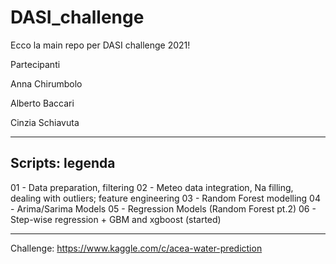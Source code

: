 # DASI_challenge


Ecco la main repo per DASI challenge 2021!

Partecipanti

Anna Chirumbolo 

Alberto Baccari 

Cinzia Schiavuta 

----

Scripts: legenda 
-------------
01 - Data preparation, filtering
02 - Meteo data integration, Na filling, dealing with outliers; feature engineering 
03 - Random Forest modelling 
04 - Arima/Sarima Models
05 - Regression Models (Random Forest pt.2)
06 - Step-wise regression + GBM and xgboost (started)

----

Challenge: https://www.kaggle.com/c/acea-water-prediction

